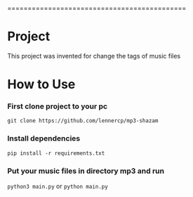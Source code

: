 ============================================
# Project
This project was invented for change the tags of music files

# How to Use

### First clone project to your pc
```git clone https://github.com/lennercp/mp3-shazam```


### Install dependencies
```pip install -r requirements.txt```

### Put your music files in directory mp3 and run
```python3 main.py```
or
```python main.py```

